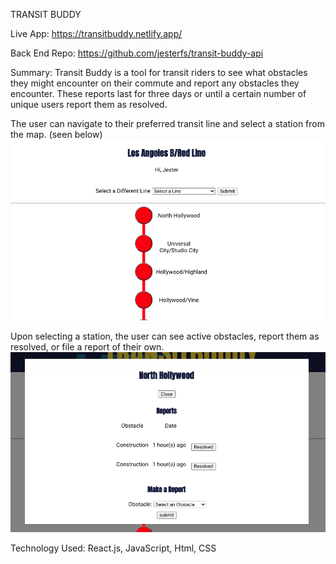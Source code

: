 TRANSIT BUDDY

Live App: https://transitbuddy.netlify.app/

Back End Repo: https://github.com/jesterfs/transit-buddy-api

Summary: Transit Buddy is a tool for transit riders to see what obstacles they might encounter on their commute and report any obstacles they encounter.
These reports last for three days or until a certain number of unique users report them as resolved.


The user can navigate to their preferred transit line and select a station from the map. (seen below)
![TRANSIT BUDDY MAP](https://raw.githubusercontent.com/jesterfs/transit-buddy-app/main/src/images/Screen%20Shot%202020-12-25%20at%204.53.05%20PM.png)


Upon selecting a station, the user can see active obstacles, report them as resolved, or file a report of their own. 
![TRANSIT BUDDY MAP](https://raw.githubusercontent.com/jesterfs/transit-buddy-app/main/src/images/Screen%20Shot%202020-12-25%20at%204.52.54%20PM.png)


Technology Used:
React.js, JavaScript, Html, CSS
